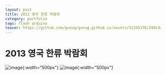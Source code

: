 ```yaml
---
layout: post
title: 2013 영국 한류 박람회
category: portfolio
tags: flash arduino
teaser: https://github.com/gunug/gunug.github.io/assets/52345276/249c4af5-b994-4e42-ad66-9f44d47acd55
---
```



# 2013 영국 한류 박람회

![image](https://github.com/gunug/gunug.github.io/assets/52345276/900c77ea-980a-4b6c-b813-6fae22880707){:width="500px"}
![image](https://github.com/gunug/gunug.github.io/assets/52345276/12aef897-574a-482b-9208-cd04ca71ab8e){:width="500px"}
